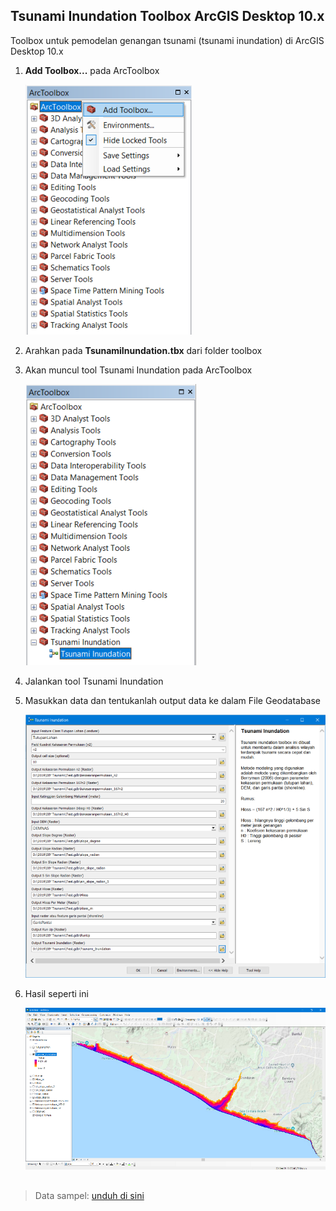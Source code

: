 ## Tsunami Inundation Toolbox ArcGIS Desktop 10.x
Toolbox untuk pemodelan genangan tsunami (tsunami inundation) di ArcGIS Desktop 10.x

1. **Add Toolbox...** pada ArcToolbox

	![](pic/pic1.png)

2. Arahkan pada **TsunamiInundation.tbx** dari folder toolbox
3. Akan muncul tool Tsunami Inundation pada ArcToolbox
	
    ![](pic/pic2.png)
    
4. Jalankan tool Tsunami Inundation
5. Masukkan data dan tentukanlah output data ke dalam File Geodatabase
	
    ![](pic/pic3.png)
    
6. Hasil seperti ini
	
    ![](pic/pic4.png)

##
> Data sampel: [unduh di sini](https://www.dropbox.com/s/agoia1oj2l4jbn1/Data.zip?dl=0)
